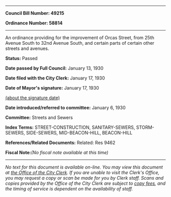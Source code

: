 

********

**Council Bill Number: 49215**
   
**Ordinance Number: 58814**
********

 An ordinance providing for the improvement of Orcas Street, from 25th Avenue South to 32nd Avenue South, and certain parts of certain other streets and avenues.

**Status:** Passed
   
**Date passed by Full Council:** January 13, 1930
   
**Date filed with the City Clerk:** January 17, 1930
   
**Date of Mayor's signature:** January 17, 1930
   
[(about the signature date)](/~public/approvaldate.htm)
   
   
   
**Date introduced/referred to committee:** January 6, 1930
   
**Committee:** Streets and Sewers
   
   
**Index Terms:** STREET-CONSTRUCTION, SANITARY-SEWERS, STORM-SEWERS, SIDE-SEWERS, MID-BEACON-HILL, BEACON-HILL

**References/Related Documents:** Related: Res 9462

**Fiscal Note:**_(No fiscal note available at this time)_
********

_No text for this document is available on-line. You may view this document at [the Office of the City Clerk](http://www.seattle.gov/leg/clerk/contactUs.htm). If you are unable to visit the Clerk's Office, you may request a copy or scan be made for you by Clerk staff. Scans and copies provided by the Office of the City Clerk are subject to [copy fees](http://clerk.seattle.gov/~public/clerkfees.htm), and the timing of service is dependent on the availability of staff._

